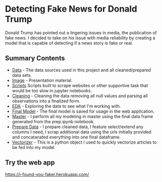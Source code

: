 # Detecting Fake News for Donald Trump
Donald Trump has pointed out a lingering issues in media, the publication of fake news. I decided to take on his issue with media reliability by creating a model that is capable of detecting if a news story is fake or real.

## Summary Contents
* [Data](https://github.com/LaurentStar/Cap-Stone/tree/master/data) - The data sources used in this project and all cleaned/prepared data sets.
* [Image](https://github.com/LaurentStar/Cap-Stone/tree/master/image) - Presentation material.
* [Scripts](https://github.com/LaurentStar/Cap-Stone/tree/master/scripts) Scripts built to scrape websites or other supportive task that would be too slow in jupyter notebooks.
* [Cleaning](https://github.com/LaurentStar/Cap-Stone/blob/master/cleaning.ipynb) - Cleaning the data removing all null values and parsing all observations into a finalized form.
* [EDA](https://github.com/LaurentStar/Cap-Stone/blob/master/exploratory_data_analysis.ipynb) - Exploring the data to see what I'm working with.
* [Final Model](https://github.com/LaurentStar/Cap-Stone/blob/master/final_model.pkl) - The final model is saved for usage in the web application. 
* [Master](https://github.com/LaurentStar/Cap-Stone/blob/master/master.ipynb) - I perform all my modeling in master using the final data frame generated from the prep.ipynb notebook.
* [Prepare Data](https://github.com/LaurentStar/Cap-Stone/blob/master/prep.ipynb) - I prepare cleaned data, I feature select/extend any columns I need, I scrap additional data using the urls initially provided and concatanated everything into one final dataframe.
* [Vectorizer](https://github.com/LaurentStar/Cap-Stone/blob/master/vectorizer.pkl) - This is a python object I used to quickly vectorize articles to be fed into my model




## Try the web app
https://i-found-you-faker.herokuapp.com/
